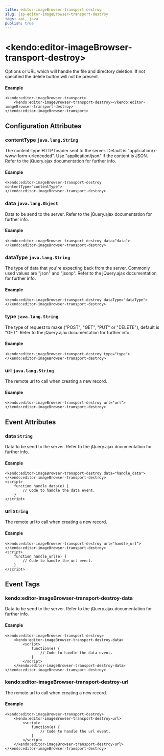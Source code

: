 ```yaml
---
title: editor-imageBrowser-transport-destroy
slug: jsp-editor-imageBrowser-transport-destroy
tags: api, java
publish: true
---
```


# \<kendo:editor-imageBrowser-transport-destroy\>

Options or URL which will handle the file and directory deletion. If not specified the delete button will not be present.

#### Example
    <kendo:editor-imageBrowser-transport>
        <kendo:editor-imageBrowser-transport-destroy></kendo:editor-imageBrowser-transport-destroy>
    </kendo:editor-imageBrowser-transport>

## Configuration Attributes

### contentType `java.lang.String`

The content-type HTTP header sent to the server. Default is "application/x-www-form-urlencoded". Use "application/json" if the content is JSON.
Refer to the jQuery.ajax documentation for further info.

#### Example
    <kendo:editor-imageBrowser-transport-destroy contentType="contentType">
    </kendo:editor-imageBrowser-transport-destroy>

### data `java.lang.Object`

Data to be send to the server.
Refer to the jQuery.ajax documentation for further info.

#### Example
    <kendo:editor-imageBrowser-transport-destroy data="data">
    </kendo:editor-imageBrowser-transport-destroy>

### dataType `java.lang.String`

The type of data that you're expecting back from the server. Commonly used values are "json" and "jsonp".
Refer to the jQuery.ajax documentation for further info.

#### Example
    <kendo:editor-imageBrowser-transport-destroy dataType="dataType">
    </kendo:editor-imageBrowser-transport-destroy>

### type `java.lang.String`

The type of request to make ("POST", "GET", "PUT" or "DELETE"), default is "GET".
Refer to the jQuery.ajax documentation for further info.

#### Example
    <kendo:editor-imageBrowser-transport-destroy type="type">
    </kendo:editor-imageBrowser-transport-destroy>

### url `java.lang.String`

The remote url to call when creating a new record.

#### Example
    <kendo:editor-imageBrowser-transport-destroy url="url">
    </kendo:editor-imageBrowser-transport-destroy>


## Event Attributes

### data `String`

Data to be send to the server.
Refer to the jQuery.ajax documentation for further info.


#### Example
    <kendo:editor-imageBrowser-transport-destroy data="handle_data">
    </kendo:editor-imageBrowser-transport-destroy>
    <script>
        function handle_data(e) {
            // Code to handle the data event.
        }
    </script>

### url `String`

The remote url to call when creating a new record.


#### Example
    <kendo:editor-imageBrowser-transport-destroy url="handle_url">
    </kendo:editor-imageBrowser-transport-destroy>
    <script>
        function handle_url(e) {
            // Code to handle the url event.
        }
    </script>

## Event Tags

### kendo:editor-imageBrowser-transport-destroy-data

Data to be send to the server.
Refer to the jQuery.ajax documentation for further info.


#### Example
    <kendo:editor-imageBrowser-transport-destroy>
        <kendo:editor-imageBrowser-transport-destroy-data>
            <script>
                function(e) {
                    // Code to handle the data event.
                }
            </script>
        </kendo:editor-imageBrowser-transport-destroy-data>
    </kendo:editor-imageBrowser-transport-destroy>

### kendo:editor-imageBrowser-transport-destroy-url

The remote url to call when creating a new record.


#### Example
    <kendo:editor-imageBrowser-transport-destroy>
        <kendo:editor-imageBrowser-transport-destroy-url>
            <script>
                function(e) {
                    // Code to handle the url event.
                }
            </script>
        </kendo:editor-imageBrowser-transport-destroy-url>
    </kendo:editor-imageBrowser-transport-destroy>

 

